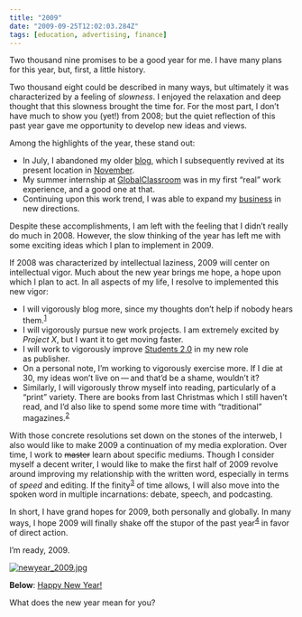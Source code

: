 ```yaml
---
title: "2009"
date: "2009-09-25T12:02:03.284Z"
tags: [education, advertising, finance]
---
```


<p>Two thousand nine promises to be a good year for me. I have many plans for this year, but, first, a little&#xA0;history.</p>
<p>Two thousand eight could be described in many ways, but ultimately it was characterized by a feeling of <em>slowness</em>. I enjoyed the relaxation and deep thought that this slowness brought the time for. For the most part, I don&#x2019;t have much to show you (yet!) from 2008; but the quiet reflection of this past year gave me opportunity to develop new ideas and&#xA0;views.</p>
<p>Among the highlights of the year, these stand&#xA0;out:</p>
<ul>
  <li>In July, I abandoned my older <a href="http://myfla.ws/blog/2008/07/19/goodbye-and-good-luck/">blog</a>, which I subsequently revived at its present location in&#xA0;<a href="http://newlyancient.com/2008/11/02/hello-world">November</a>.</li>
  <li>My summer internship at <a href="http://globalclassroom.us/">GlobalClassroom</a> was in my first &#x201C;real&#x201D; work experience, and a good one at&#xA0;that.</li>
  <li>Continuing upon this work trend, I was able to expand my <a href="http://mastermade.us" title="MasterMade">business</a> in new&#xA0;directions.</li>
</ul>
<p>Despite these accomplishments, I am left with the feeling that I didn&#x2019;t really do much in 2008. However, the slow thinking of the year has left me with some exciting ideas which I plan to implement in&#xA0;2009.</p>
<p>If 2008 was characterized by intellectual laziness, 2009 will center on intellectual vigor. Much about the new year brings me hope, a hope upon which I plan to act. In all aspects of my life, I resolve to implemented this new&#xA0;vigor:</p>
<ul>
  <li>I will vigorously blog more, since my thoughts don&#x2019;t help if nobody hears them.<sup class="footnote-link" id="footnote-link-155-1"><a href="http://newlyancient.com/2009/01/03/2009#footnote-155-1" rel="footnote">1</a></sup></li>
  <li>I will vigorously pursue new work projects. I am extremely excited by <em>Project X</em>, but I want it to get moving&#xA0;faster.</li>
  <li>I will work to vigorously improve <a href="http://students2oh.org/">Students 2.0</a> in my new role as&#xA0;publisher.</li>
  <li>On a personal note, I&#x2019;m working to vigorously exercise more. If I die at 30, my ideas won&#x2019;t live on&#x2009;&#x2014;&#x2009;and that&#x2019;d be a shame, wouldn&#x2019;t&#xA0;it?</li>
  <li>Similarly, I will vigorously throw myself into reading, particularly of a &#x201C;print&#x201D; variety. There are books from last Christmas which I still haven&#x2019;t read, and I&#x2019;d also like to spend some more time with &#x201C;traditional&#x201D; magazines.<sup class="footnote-link" id="footnote-link-155-2"><a href="http://newlyancient.com/2009/01/03/2009#footnote-155-2" rel="footnote">2</a></sup></li>
</ul>
<p>With those concrete resolutions set down on the stones of the interweb, I also would like to make 2009 a continuation of my media exploration. Over time, I work to <del>master</del> learn about specific mediums. Though I consider myself a decent writer, I would like to make the first half of 2009 revolve around improving my relationship with the written word, especially in terms of <em>speed</em> and editing. If the finity<sup class="footnote-link" id="footnote-link-155-3"><a href="http://newlyancient.com/2009/01/03/2009#footnote-155-3" rel="footnote">3</a></sup> of time allows, I will also move into the spoken word in multiple incarnations: debate, speech, and&#xA0;podcasting.</p>
<p>In short, I have grand hopes for 2009, both personally and globally. In many ways, I hope 2009 will finally shake off the stupor of the past year<sup class="footnote-link" id="footnote-link-155-4"><a href="http://newlyancient.com/2009/01/03/2009#footnote-155-4" rel="footnote">4</a></sup> in favor of direct&#xA0;action.</p>
<p>I&#x2019;m ready,&#xA0;2009.</p>
<div class="image full">
  <a href="http://www.flickr.com/photos/basibanget/3153089995/" title="Happy New Year 2009, from basibanget"><img alt="newyear_2009.jpg" src="http://newlyancient.com/user/files/random/newyear_2009.jpg"></a>
  <p class="caption above"><strong>Below</strong>: <a href="http://www.flickr.com/photos/basibanget/3153089995/" title="Happy New Year 2009, from basibanget">Happy New&#xA0;Year!</a></p>
</div>
<p class="question prompt">What does the new year mean for&#xA0;you?</p>
